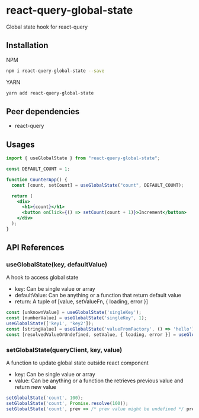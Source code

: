 # react-query-global-state

Global state hook for react-query

## Installation

NPM

```bash
npm i react-query-global-state --save
```

YARN

```bash
yarn add react-query-global-state
```

## Peer dependencies

- react-query

## Usages

```jsx
import { useGlobalState } from "react-query-global-state";

const DEFAULT_COUNT = 1;

function CounterApp() {
  const [count, setCount] = useGlobalState("count", DEFAULT_COUNT);

  return (
    <div>
      <h1>{count}</h1>
      <button onClick={() => setCount(count + 1)}>Increment</button>
    </div>
  );
}
```

## API References

### useGlobalState(key, defaultValue)

A hook to access global state

- key: Can be single value or array
- defaultValue: Can be anything or a function that return default value
- return: A tuple of [value, setValueFn, { loading, error }]

```js
const [unknownValue] = useGlobalState('singleKey');
const [numberValue] = useGlobalState('singleKey', 1);
useGlobalState(['key1', 'key2']);
const [stringValue] = useGlobalState('valueFromFactory', () => 'hello');
const [resolvedValueOrUndefined, setValue, { loading, error }] = useGlobalState('asyncVlaue', Promise.resolve(1));

```

### setGlobalState(queryClient, key, value)

A function to update global state outside react component

- key: Can be single value or array
- value: Can be anything or a function the retrieves previous value and return new value

```js
setGlobalState('count', 100);
setGlobalState('count', Promise.resolve(100));
setGlobalState('count', prev => /* prev value might be undefined */ prev + 1);
```
